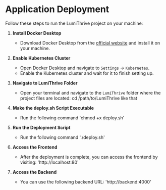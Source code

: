 # Application Deployment

Follow these steps to run the LumiThrive project on your machine:

1. **Install Docker Desktop**  
   - Download Docker Desktop from the [official website](https://www.docker.com/products/docker-desktop) and install it on your machine.

2. **Enable Kubernetes Cluster**  
   - Open Docker Desktop and navigate to `Settings` -> `Kubernetes`.
   - Enable the Kubernetes cluster and wait for it to finish setting up.

3. **Navigate to LumiThrive Folder**  
   - Open your terminal and navigate to the `LumiThrive` folder where the project files are located:
   cd /path/to/LumiThrive like that

4. **Make the deploy.sh Script Executable**  
    - Run the following command
    'chmod +x deploy.sh'

5. **Run the Deployment Script**  
    - Run the following command 
    './deploy.sh'

6. **Access the Frontend**  
    - After the deployment is complete, you can access the frontend by visiting:
    'http://localhost:80'

7. **Access the Backend**
    - You can use the following backend URL:
    'http://backend:4000'
